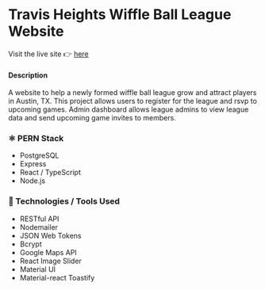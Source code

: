 # Travis Heights Wiffle Ball League Website

Visit the live site 👉 [here](https://wiffle.herokuapp.com/)

#### Description

A website to help a newly formed wiffle ball league grow and attract players in Austin, TX. This project allows users to register for the league and rsvp to upcoming games. Admin dashboard allows league admins to view league data and send upcoming game invites to members.

### ⚛️ PERN Stack

- PostgreSQL
- Express
- React / TypeScript
- Node.js

### 🔧 Technologies / Tools Used

- RESTful API
- Nodemailer
- JSON Web Tokens
- Bcrypt
- Google Maps API
- React Image Slider
- Material UI
- Material-react Toastify
